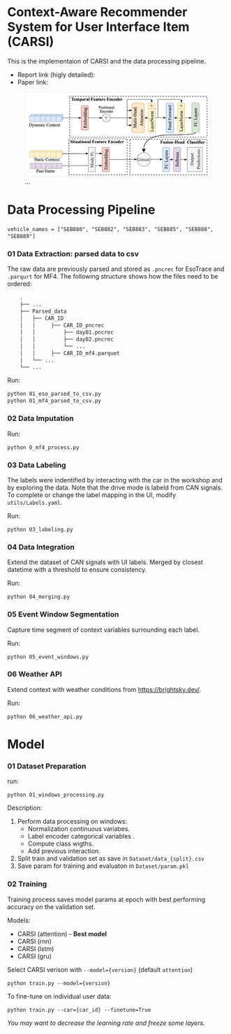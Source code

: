 # Context-Aware Recommender System for User Interface Item (CARSI) 

This is the implementaion of CARSI and the data processing pipeline.

* Report link (higly detailed):
* Paper link: 

<figure>
  <img src="Img/model_arch.png" width="700">
  <figcaption>...</figcaption>
</figure>

# Data Processing Pipeline

````
vehicle_names = ["SEB880", "SEB882", "SEB883", "SEB885", "SEB888", "SEB889"]
````

### 01 Data Extraction: parsed data to csv

The raw data are previously parsed and stored as `.pncrec` for EsoTrace and `.parqurt` for MF4. The following structure shows how the files need to be ordered:

````
    .
    ├── ...
    ├── Parsed_data                
    │   ├── CAR_ID                                
    │   │     ├── CAR_ID_pncrec
    │   │         ├── day01.pncrec  
    │   │         ├── day02.pncrec 
    │   │         └── ...                          
    │   │     ├── CAR_ID_mf4.parquet
    │   └── ...           
    └── ...
````

Run:
````
python 01_eso_parsed_to_csv.py
python 01_mf4_parsed_to_csv.py
````

### 02 Data Imputation

Run:
````
python 0_mf4_process.py
````

### 03 Data Labeling

The labels were indentified by interacting with the car in the workshop and by exploring the data. Note that the drive mode is labeld from CAN signals.
To complete or change the label mapping in the UI, modify `utils/Labels.yaml`.

Run:
````
python 03_labeling.py
````

### 04 Data Integration
Extend the dataset of CAN signals with UI labels. Merged by closest datetime with a threshold to ensure consistency. 

Run:
````
python 04_merging.py
````

### 05 Event Window Segmentation
Capture time segment of context variables surrounding each label.

Run:
````
python 05_event_windows.py
````

### 06 Weather API
Extend context with weather conditions from https://brightsky.dev/.

Run:
````
python 06_weather_api.py
````

# Model 

### 01 Dataset Preparation

run:
```
python 01_windows_processing.py
```
Description:

1. Perform data processing on windows:
    * Normalization continuous variabes.
    * Label encoder categorical variables .
    * Compute class wigths.
    * Add previous interaction.
2.  Split train and validation set as save in `Dataset/data_{split}.csv`
3. Save param for training and evaluaton in `Dataset/param.pkl`

### 02 Training

Training process saves model params at epoch with best performing accuracy on the validation set. 

Models: 
* CARSI (attention) - **Best model**
* CARSI (rnn)
* CARSI (lstm)
* CARSI (gru)

Select CARSI verison with `--model={version}` (default `attention`)
```
python train.py --model={version}
```
To fine-tune on individual user data:

```
python train.py --car={car_id} --finetune=True
```
*You may want to decrease the learning rate and freeze some layers.*






